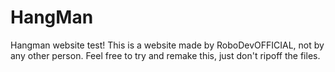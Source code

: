 # HangMan
Hangman website test!
This is a website made by RoboDevOFFICIAL, not by any other person. Feel free to try and remake this, just don't ripoff the files.
